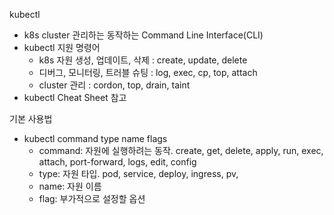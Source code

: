 kubectl
- k8s cluster 관리하는 동작하는 Command Line Interface(CLI)
- kubectl 지원 명령어 
  - k8s 자원 생성, 업데이트, 삭제 : create, update, delete
  - 디버그, 모니터링, 트러블 슈팅 : log, exec, cp, top, attach
  - cluster 관리 : cordon, top, drain, taint
- kubectl Cheat Sheet 참고

기본 사용법
- kubectl command type name flags
  - command: 자원에 실행하려는 동작. create, get, delete, apply, run, exec, attach, port-forward, logs, edit, config
  - type: 자원 타입. pod, service, deploy, ingress, pv, 
  - name: 자원 이름
  - flag: 부가적으로 설정할 옵션